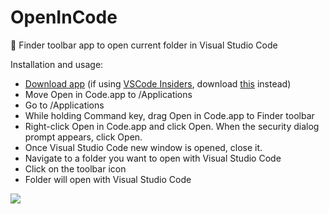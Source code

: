 # OpenInCode
:open_file_folder: Finder toolbar app to open current folder in Visual Studio Code

Installation and usage: 
- [Download app](https://raw.githubusercontent.com/sozercan/OpenInCode/master/OpenInCode.app.zip)
(if using [VSCode Insiders](https://code.visualstudio.com/insiders), download [this](https://github.com/sozercan/OpenInCode/raw/master/Open%20in%20Code%20-%20Insiders.app.zip) instead)
- Move Open in Code.app to /Applications
- Go to /Applications
- While holding Command key, drag Open in Code.app to Finder toolbar
- Right-click Open in Code.app and click Open. When the security dialog prompt appears, click Open.
- Once Visual Studio Code new window is opened, close it.
- Navigate to a folder you want to open with Visual Studio Code
- Click on the toolbar icon
- Folder will open with Visual Studio Code

![](http://i.imgur.com/F5ZrCmS.gif)

